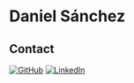 # Daniel Sánchez

## Contact
[![GitHub](https://img.shields.io/badge/GitHub-181717?style=for-the-badge&logo=github&logoColor=white)](https://github.com/daessar)
[![LinkedIn](https://img.shields.io/badge/LinkedIn-0077B5?style=for-the-badge&logo=linkedin&logoColor=white)](https://www.linkedin.com/in/danielsanchezdev)